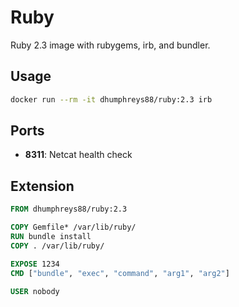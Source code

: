 # Ruby

Ruby 2.3 image with rubygems, irb, and bundler.

## Usage

```bash
docker run --rm -it dhumphreys88/ruby:2.3 irb
```

## Ports

- __8311__: Netcat health check

## Extension

```dockerfile
FROM dhumphreys88/ruby:2.3

COPY Gemfile* /var/lib/ruby/
RUN bundle install
COPY . /var/lib/ruby/

EXPOSE 1234
CMD ["bundle", "exec", "command", "arg1", "arg2"]

USER nobody
```
